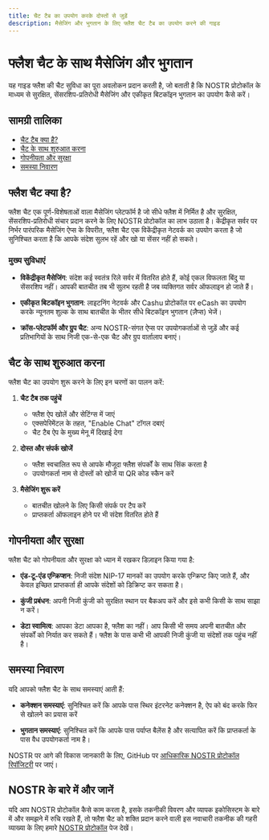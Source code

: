 ```yaml
---
title: चैट टैब का उपयोग करके दोस्तों से जुड़ें
description: मैसेजिंग और भुगतान के लिए फ्लैश चैट टैब का उपयोग करने की गाइड
---
```


# फ्लैश चैट के साथ मैसेजिंग और भुगतान

यह गाइड फ्लैश की चैट सुविधा का पूरा अवलोकन प्रदान करती है, जो बताती है कि NOSTR प्रोटोकॉल के माध्यम से सुरक्षित, सेंसरशिप-प्रतिरोधी मैसेजिंग और एकीकृत बिटकॉइन भुगतान का उपयोग कैसे करें।

## सामग्री तालिका

-   [चैट टैब क्या है?](#चैट-टैब-क्या-है)
-   [चैट के साथ शुरुआत करना](#चैट-के-साथ-शुरुआत-करना)
-   [गोपनीयता और सुरक्षा](#गोपनीयता-और-सुरक्षा)
-   [समस्या निवारण](#समस्या-निवारण)

## फ्लैश चैट क्या है?

फ्लैश चैट एक पूर्ण-विशेषताओं वाला मैसेजिंग प्लेटफॉर्म है जो सीधे फ्लैश में निर्मित है और सुरक्षित, सेंसरशिप-प्रतिरोधी संचार प्रदान करने के लिए NOSTR प्रोटोकॉल का लाभ उठाता है। केंद्रीकृत सर्वर पर निर्भर पारंपरिक मैसेजिंग ऐप्स के विपरीत, फ्लैश चैट एक विकेंद्रीकृत नेटवर्क का उपयोग करता है जो सुनिश्चित करता है कि आपके संदेश सुलभ रहें और खो या सेंसर नहीं हो सकते।

### मुख्य सुविधाएं

-   **विकेंद्रीकृत मैसेजिंग**: संदेश कई स्वतंत्र रिले सर्वर में वितरित होते हैं, कोई एकल विफलता बिंदु या सेंसरशिप नहीं। आपकी बातचीत तब भी सुलभ रहती है जब व्यक्तिगत सर्वर ऑफलाइन हो जाते हैं।

-   **एकीकृत बिटकॉइन भुगतान**: लाइटनिंग नेटवर्क और Cashu प्रोटोकॉल पर eCash का उपयोग करके न्यूनतम शुल्क के साथ बातचीत के भीतर सीधे बिटकॉइन भुगतान (ज़ैप्स) भेजें।

-   **क्रॉस-प्लेटफॉर्म और ग्रुप चैट**: अन्य NOSTR-संगत ऐप्स पर उपयोगकर्ताओं से जुड़ें और कई प्रतिभागियों के साथ निजी एक-से-एक चैट और ग्रुप वार्तालाप बनाएं।

## चैट के साथ शुरुआत करना

फ्लैश चैट का उपयोग शुरू करने के लिए इन चरणों का पालन करें:

1. **चैट टैब तक पहुंचें**

    - फ्लैश ऐप खोलें और सेटिंग्स में जाएं
    - एक्सपेरिमेंटल के तहत, "Enable Chat" टॉगल दबाएं
    - चैट टैब ऐप के मुख्य मेनू में दिखाई देगा

2. **दोस्त और संपर्क खोजें**

    - फ्लैश स्वचालित रूप से आपके मौजूदा फ्लैश संपर्कों के साथ सिंक करता है
    - उपयोगकर्ता नाम से दोस्तों को खोजें या QR कोड स्कैन करें

3. **मैसेजिंग शुरू करें**
    - बातचीत खोलने के लिए किसी संपर्क पर टैप करें
    - प्राप्तकर्ता ऑफलाइन होने पर भी संदेश वितरित होते हैं

## गोपनीयता और सुरक्षा

फ्लैश चैट को गोपनीयता और सुरक्षा को ध्यान में रखकर डिज़ाइन किया गया है:

-   **एंड-टू-एंड एन्क्रिप्शन**: निजी संदेश NIP-17 मानकों का उपयोग करके एन्क्रिप्ट किए जाते हैं, और केवल इच्छित प्राप्तकर्ता ही आपके संदेशों को डिक्रिप्ट कर सकता है।

-   **कुंजी प्रबंधन**: अपनी निजी कुंजी को सुरक्षित स्थान पर बैकअप करें और इसे कभी किसी के साथ साझा न करें।

-   **डेटा स्वामित्व**: आपका डेटा आपका है, फ्लैश का नहीं। आप किसी भी समय अपनी बातचीत और संपर्कों को निर्यात कर सकते हैं। फ्लैश के पास कभी भी आपकी निजी कुंजी या संदेशों तक पहुंच नहीं है।

## समस्या निवारण

यदि आपको फ्लैश चैट के साथ समस्याएं आती हैं:

-   **कनेक्शन समस्याएं**: सुनिश्चित करें कि आपके पास स्थिर इंटरनेट कनेक्शन है, ऐप को बंद करके फिर से खोलने का प्रयास करें

-   **भुगतान समस्याएं**: सुनिश्चित करें कि आपके पास पर्याप्त बैलेंस है और सत्यापित करें कि प्राप्तकर्ता के पास वैध उपयोगकर्ता नाम है।

NOSTR पर आगे की विकास जानकारी के लिए, GitHub पर [आधिकारिक NOSTR प्रोटोकॉल रिपॉजिटरी](https://github.com/nostr-protocol/nostr) पर जाएं।

## NOSTR के बारे में और जानें

यदि आप NOSTR प्रोटोकॉल कैसे काम करता है, इसके तकनीकी विवरण और व्यापक इकोसिस्टम के बारे में और समझने में रुचि रखते हैं, तो फ्लैश चैट को शक्ति प्रदान करने वाली इस नवाचारी तकनीक की गहरी व्याख्या के लिए हमारे [NOSTR प्रोटोकॉल](/hi/nostr-protocol) पेज देखें।